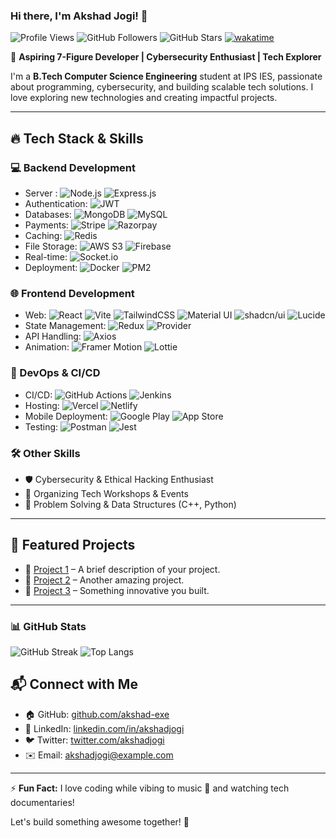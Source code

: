 ### Hi there, I'm Akshad Jogi! 👋

![Profile Views](https://komarev.com/ghpvc/?username=akshad-exe&label=Profile%20views&color=0e75b6&style=flat)
![GitHub Followers](https://img.shields.io/github/followers/akshad-exe?label=Followers&style=flat&color=0e75b6)
![GitHub Stars](https://img.shields.io/github/stars/akshad-exe?affiliations=OWNER&label=Stars&style=flat&color=0e75b6)
[![wakatime](https://wakatime.com/badge/user/e1d0d8cb-15a9-4001-9aa0-1114dc31bb81.svg)](https://wakatime.com/@e1d0d8cb-15a9-4001-9aa0-1114dc31bb81)

🚀 **Aspiring 7-Figure Developer | Cybersecurity Enthusiast | Tech Explorer**

I'm a **B.Tech Computer Science Engineering** student at IPS IES, passionate about programming, cybersecurity, and building scalable tech solutions. I love exploring new technologies and creating impactful projects. 

---

## 🔥 Tech Stack & Skills

### **💻 Backend Development**
- Server : ![Node.js](https://img.shields.io/badge/Node.js-339933?style=for-the-badge&logo=node.js&logoColor=white) ![Express.js](https://img.shields.io/badge/Express.js-000000?style=for-the-badge&logo=express&logoColor=white)
- Authentication: ![JWT](https://img.shields.io/badge/JWT-black?style=for-the-badge&logo=jsonwebtokens)
- Databases: ![MongoDB](https://img.shields.io/badge/MongoDB-47A248?style=for-the-badge&logo=mongodb&logoColor=white) ![MySQL](https://img.shields.io/badge/MySQL-4479A1?style=for-the-badge&logo=mysql&logoColor=white)
- Payments: ![Stripe](https://img.shields.io/badge/Stripe-008CDD?style=for-the-badge&logo=stripe&logoColor=white) ![Razorpay](https://img.shields.io/badge/Razorpay-02042B?style=for-the-badge&logo=razorpay&logoColor=white)
- Caching: ![Redis](https://img.shields.io/badge/Redis-DC382D?style=for-the-badge&logo=redis&logoColor=white)
- File Storage: ![AWS S3](https://img.shields.io/badge/Amazon_S3-569A31?style=for-the-badge&logo=amazonaws&logoColor=white) ![Firebase](https://img.shields.io/badge/Firebase-FFCA28?style=for-the-badge&logo=firebase&logoColor=white)
- Real-time: ![Socket.io](https://img.shields.io/badge/Socket.io-010101?style=for-the-badge&logo=socket.io&logoColor=white)
- Deployment: ![Docker](https://img.shields.io/badge/Docker-2496ED?style=for-the-badge&logo=docker&logoColor=white) ![PM2](https://img.shields.io/badge/PM2-2B037A?style=for-the-badge&logo=pm2&logoColor=white)

### **🌐 Frontend Development**
- Web: ![React](https://img.shields.io/badge/React-61DAFB?style=for-the-badge&logo=react&logoColor=black) ![Vite](https://img.shields.io/badge/Vite-646CFF?style=for-the-badge&logo=vite&logoColor=white) ![TailwindCSS](https://img.shields.io/badge/Tailwind_CSS-38B2AC?style=for-the-badge&logo=tailwind-css&logoColor=white) ![Material UI](https://img.shields.io/badge/Material_UI-007FFF?style=for-the-badge&logo=mui&logoColor=white) ![shadcn/ui](https://img.shields.io/badge/shadcn/ui-000000?style=for-the-badge&logo=vercel&logoColor=white) ![Lucide](https://img.shields.io/badge/Lucide-000000?style=for-the-badge&logo=lucide&logoColor=white)
- State Management: ![Redux](https://img.shields.io/badge/Redux-764ABC?style=for-the-badge&logo=redux&logoColor=white) ![Provider](https://img.shields.io/badge/Provider-0277BD?style=for-the-badge&logo=google&logoColor=white)
- API Handling: ![Axios](https://img.shields.io/badge/Axios-5A29E4?style=for-the-badge&logo=axios&logoColor=white)
- Animation: ![Framer Motion](https://img.shields.io/badge/Framer_Motion-EF008F?style=for-the-badge&logo=framer&logoColor=white) ![Lottie](https://img.shields.io/badge/Lottie-00B9F1?style=for-the-badge&logo=lottiefiles&logoColor=white)


### **🔧 DevOps & CI/CD**
- CI/CD: ![GitHub Actions](https://img.shields.io/badge/GitHub_Actions-2088FF?style=for-the-badge&logo=github-actions&logoColor=white) ![Jenkins](https://img.shields.io/badge/Jenkins-D24939?style=for-the-badge&logo=jenkins&logoColor=white)
- Hosting: ![Vercel](https://img.shields.io/badge/Vercel-000000?style=for-the-badge&logo=vercel&logoColor=white) ![Netlify](https://img.shields.io/badge/Netlify-00C7B7?style=for-the-badge&logo=netlify&logoColor=white)
- Mobile Deployment: ![Google Play](https://img.shields.io/badge/Google_Play-414141?style=for-the-badge&logo=google-play&logoColor=white) ![App Store](https://img.shields.io/badge/App_Store-0D96F6?style=for-the-badge&logo=app-store&logoColor=white)
- Testing: ![Postman](https://img.shields.io/badge/Postman-FF6C37?style=for-the-badge&logo=postman&logoColor=white) ![Jest](https://img.shields.io/badge/Jest-C21325?style=for-the-badge&logo=jest&logoColor=white)

### **🛠 Other Skills**
- 🛡️ Cybersecurity & Ethical Hacking Enthusiast
- 🎤 Organizing Tech Workshops & Events
- 🧩 Problem Solving & Data Structures (C++, Python)

---

## 📌 Featured Projects

- 🔗 [Project 1](#) – A brief description of your project.
- 🔗 [Project 2](#) – Another amazing project.
- 🔗 [Project 3](#) – Something innovative you built.

---
### 📊 GitHub Stats

![GitHub Streak](https://github-readme-streak-stats.herokuapp.com?user=akshad-exe&theme=radical&hide_border=true)
![Top Langs](https://github-readme-stats.vercel.app/api/top-langs/?username=akshad-exe&layout=compact&theme=radical&hide_border=true)




## 📬 Connect with Me

- 🏠 GitHub: [github.com/akshad-exe](https://github.com/akshad-exe)
- 🔗 LinkedIn: [linkedin.com/in/akshadjogi](https://linkedin.com/in/akshadjogi)
- 🐦 Twitter: [twitter.com/akshadjogi](https://twitter.com/akshadjogi)
- ✉️ Email: [akshadjogi@example.com](mailto:akshadjogi@example.com)

---

⚡ **Fun Fact:** I love coding while vibing to music 🎵 and watching tech documentaries!

Let's build something awesome together! 🚀

